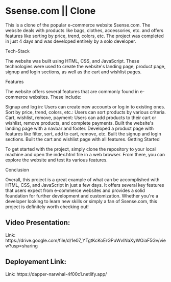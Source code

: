 <h1>Ssense.com || Clone</h1>

This is a clone of the popular e-commerce website Ssense.com. The website deals with products like bags, clothes, accessories, etc. and offers features like sorting by price, trend, colors, etc. The project was completed in just 4 days and was developed entirely by a solo developer.

Tech-Stack

The website was built using HTML, CSS, and JavaScript. These technologies were used to create the website's landing page, product page, signup and login sections, as well as the cart and wishlist pages.

Features

The website offers several features that are commonly found in e-commerce websites. These include:

Signup and log in: Users can create new accounts or log in to existing ones.
Sort by price, trend, colors, etc.: Users can sort products by various criteria.
Cart, wishlist, remove, payment: Users can add products to their cart or wishlist, remove products, and complete payments.
Built the website's landing page with a navbar and footer.
Developed a product page with features like filter, sort, add to cart, remove, etc.
Built the signup and login sections.
Built the cart and wishlist page with all features.
Getting Started

To get started with the project, simply clone the repository to your local machine and open the index.html file in a web browser. From there, you can explore the website and test its various features.

Conclusion

Overall, this project is a great example of what can be accomplished with HTML, CSS, and JavaScript in just a few days. It offers several key features that users expect from e-commerce websites and provides a solid foundation for further development and customization. Whether you're a developer looking to learn new skills or simply a fan of Ssense.com, this project is definitely worth checking out!


<h2>Video Presentation:</h2>
Link: https://drive.google.com/file/d/1e07_YTgtKcKoErGPuWvlNaXyWOiaF5Gv/view?usp=sharing

<h2>Deployement Link:</h2>
Link: https://dapper-narwhal-4f00c1.netlify.app/
